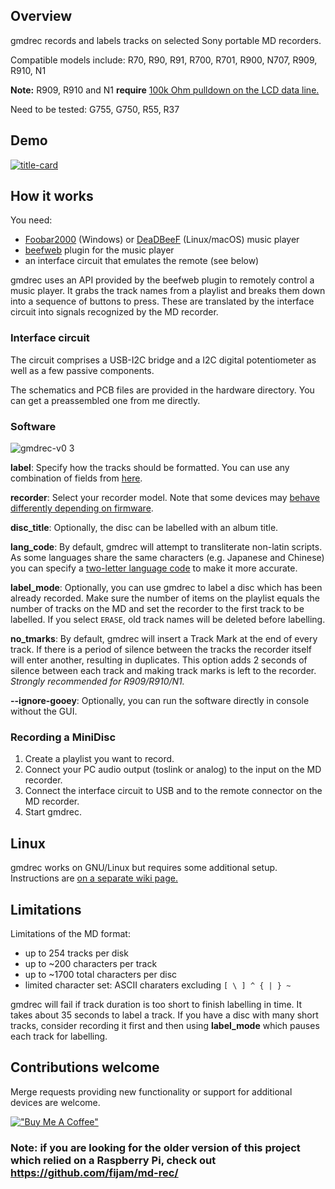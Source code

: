 ## Overview
gmdrec records and labels tracks on selected Sony portable MD recorders.

Compatible models include: R70, R90, R91, R700, R701, R900, N707, R909, R910, N1

**Note:** R909, R910 and N1 **require** [100k Ohm pulldown on the LCD data line.](https://github.com/fijam/gmdrec/wiki/Remote-connectors) 

Need to be tested: G755, G750, R55, R37

## Demo
[![title-card](https://user-images.githubusercontent.com/75824/136713970-b0210516-68b6-4405-a2c9-558976e5be58.png)](https://www.youtube.com/watch?v=6wfP5BtrBSM)

## How it works

You need:

- [Foobar2000](https://www.foobar2000.org/) (Windows) or [DeaDBeeF](https://deadbeef.sourceforge.io/) (Linux/macOS) music player
- [beefweb](https://github.com/hyperblast/beefweb) plugin for the music player
- an interface circuit that emulates the remote (see below)

gmdrec uses an API provided by the beefweb plugin to remotely control a music player. It grabs the track names from a playlist and breaks them down into a sequence of buttons to press. These are translated by the interface circuit into signals recognized by the MD recorder.

### Interface circuit

The circuit comprises a USB-I2C bridge and a I2C digital potentiometer as well as a few passive components. 

The schematics and PCB files are provided in the hardware directory. You can get a preassembled one from me directly.

### Software
![gmdrec-v0 3](https://user-images.githubusercontent.com/75824/140431457-25fa2b6e-e49f-4961-b3a1-644eece69dab.png)


**label**: Specify how the tracks should be formatted. You can use any combination of fields from [here](https://wiki.hydrogenaud.io/index.php?title=Foobar2000:Title_Formatting_Reference#Remapped_metadata_fields).

**recorder**: Select your recorder model. Note that some devices may [behave differently depending on firmware](https://github.com/fijam/gmdrec/wiki/Troubleshooting#firmware-revisions).

**disc_title**: Optionally, the disc can be labelled with an album title.

**lang_code**: By default, gmdrec will attempt to transliterate non-latin scripts. As some languages share the same characters (e.g. Japanese and Chinese) you can specify a [two-letter language code](https://en.wikipedia.org/wiki/List_of_ISO_639-1_codes) to make it more accurate.

**label_mode**: Optionally, you can use gmdrec to label a disc which has been already recorded. Make sure the number of items on the playlist equals the number of tracks on the MD and set the recorder to the first track to be labelled. If you select `ERASE`, old track names will be deleted before labelling.

**no_tmarks**: By default, gmdrec will insert a Track Mark at the end of every track. If there is a period of silence between the tracks the recorder itself will enter another, resulting in duplicates. This option adds 2 seconds of silence between each track and making track marks is left to the recorder. *Strongly recommended for R909/R910/N1.*

**--ignore-gooey**: Optionally, you can run the software directly in console without the GUI.

### Recording a MiniDisc

1. Create a playlist you want to record.
2. Connect your PC audio output (toslink or analog) to the input on the MD recorder.
3. Connect the interface circuit to USB and to the remote connector on the MD recorder.
4. Start gmdrec.

## Linux

gmdrec works on GNU/Linux but requires some additional setup. Instructions are [on a separate wiki page.](https://github.com/fijam/gmdrec/wiki/Linux-setup)

## Limitations

Limitations of the MD format:

- up to 254 tracks per disk
- up to ~200 characters per track
- up to ~1700 total characters per disc
- limited character set: ASCII charaters excluding `[ \ ] ^ { | } ~`

gmdrec will fail if track duration is too short to finish labelling in time. It takes about 35 seconds to label a track. If you have a disc with many short tracks, consider recording it first and then using **label_mode** which pauses each track for labelling.

## Contributions welcome

Merge requests providing new functionality or support for additional devices are welcome. 


[!["Buy Me A Coffee"](https://www.buymeacoffee.com/assets/img/custom_images/orange_img.png)](https://www.buymeacoffee.com/fijam)

### Note: if you are looking for the older version of this project which relied on a Raspberry Pi, check out https://github.com/fijam/md-rec/
